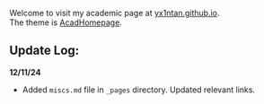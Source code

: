 Welcome to visit my academic page at [yx1ntan.github.io](https://yx1ntan.github.io/).  
The theme is [AcadHomepage](https://github.com/RayeRen/acad-homepage.github.io).

## Update Log:


**12/11/24**
- Added `miscs.md` file in `_pages` directory. Updated relevant links.
